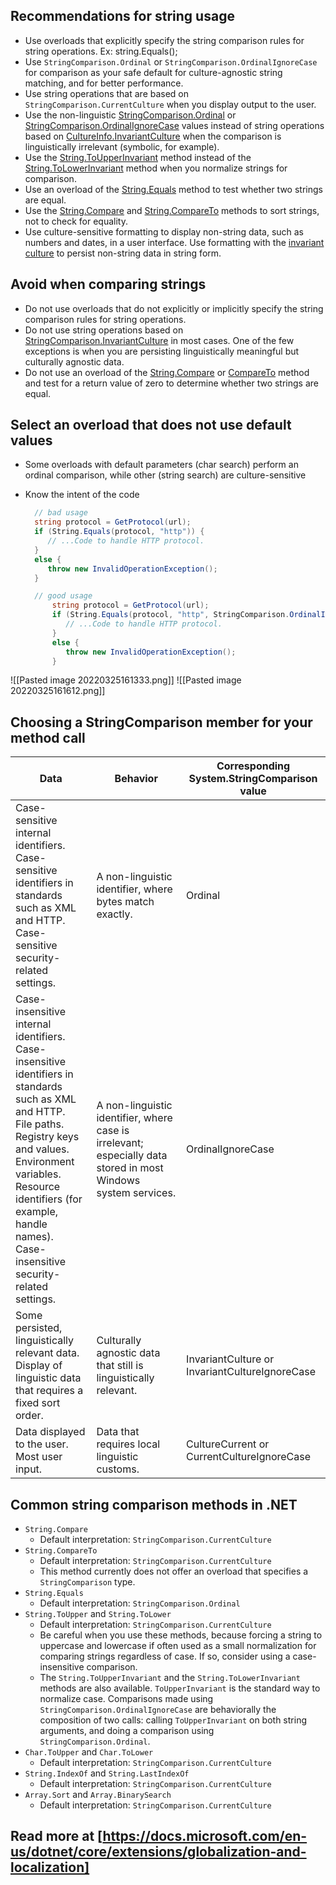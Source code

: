 ## Recommendations for string usage
- Use overloads that explicitly specify the string comparison rules for string operations.
  Ex: string.Equals();
- Use `StringComparison.Ordinal` or `StringComparison.OrdinalIgnoreCase` for comparison as your safe default for culture-agnostic string matching, and for better performance.
- Use string operations that are based on `StringComparison.CurrentCulture` when you display output to the user.
- Use the non-linguistic [StringComparison.Ordinal](https://docs.microsoft.com/en-us/dotnet/api/system.stringcomparison#system-stringcomparison-ordinal) or [StringComparison.OrdinalIgnoreCase](https://docs.microsoft.com/en-us/dotnet/api/system.stringcomparison#system-stringcomparison-ordinalignorecase) values instead of string operations based on [CultureInfo.InvariantCulture](https://docs.microsoft.com/en-us/dotnet/api/system.globalization.cultureinfo.invariantculture) when the comparison is linguistically irrelevant (symbolic, for example).
- Use the [String.ToUpperInvariant](https://docs.microsoft.com/en-us/dotnet/api/system.string.toupperinvariant) method instead of the [String.ToLowerInvariant](https://docs.microsoft.com/en-us/dotnet/api/system.string.tolowerinvariant) method when you normalize strings for comparison.
-   Use an overload of the [String.Equals](https://docs.microsoft.com/en-us/dotnet/api/system.string.equals) method to test whether two strings are equal.
-   Use the [String.Compare](https://docs.microsoft.com/en-us/dotnet/api/system.string.compare) and [String.CompareTo](https://docs.microsoft.com/en-us/dotnet/api/system.string.compareto) methods to sort strings, not to check for equality.
-   Use culture-sensitive formatting to display non-string data, such as numbers and dates, in a user interface. Use formatting with the [invariant culture](https://docs.microsoft.com/en-us/dotnet/api/system.globalization.cultureinfo.invariantculture#system-globalization-cultureinfo-invariantculture) to persist non-string data in string form.
## Avoid when comparing strings
-   Do not use overloads that do not explicitly or implicitly specify the string comparison rules for string operations.
-   Do not use string operations based on [StringComparison.InvariantCulture](https://docs.microsoft.com/en-us/dotnet/api/system.stringcomparison#system-stringcomparison-invariantculture) in most cases. One of the few exceptions is when you are persisting linguistically meaningful but culturally agnostic data.
-   Do not use an overload of the [String.Compare](https://docs.microsoft.com/en-us/dotnet/api/system.string.compare) or [CompareTo](https://docs.microsoft.com/en-us/dotnet/api/system.string.compareto) method and test for a return value of zero to determine whether two strings are equal.
## Select an overload that does not use default values
- Some overloads with default parameters (char search) perform an ordinal comparison, while other (string search) are culture-sensitive
- Know the intent of the code
  ``````C#
	// bad usage
	string protocol = GetProtocol(url);
	if (String.Equals(protocol, "http")) {
	   // ...Code to handle HTTP protocol.
	}
	else {
	   throw new InvalidOperationException();
	}
  ``````

  ``````C#
	// good usage
		string protocol = GetProtocol(url);
		if (String.Equals(protocol, "http", StringComparison.OrdinalIgnoreCase)) {
		   // ...Code to handle HTTP protocol.
		}
		else {
		   throw new InvalidOperationException();
		}
  ``````
![[Pasted image 20220325161333.png]]
![[Pasted image 20220325161612.png]]
## Choosing a StringComparison member for your method call
Data | Behavior | Corresponding System.StringComparison value
------------ | ------------ | ------------ 
Case-sensitive internal identifiers.<br/>Case-sensitive identifiers in standards such as XML and HTTP.<br/>Case-sensitive security-related settings. | A non-linguistic identifier, where bytes match exactly. | Ordinal
Case-insensitive internal identifiers. <br/>Case-insensitive identifiers in standards such as XML and HTTP.<br/> File paths. <br/>Registry keys and values. <br/>Environment variables. <br/>Resource identifiers (for example, handle names). <br/>Case-insensitive security-related settings. | A non-linguistic identifier, where case is irrelevant; especially data stored in most Windows system services. | OrdinalIgnoreCase
Some persisted, linguistically relevant data. <br/>Display of linguistic data that requires a fixed sort order. | Culturally agnostic data that still is linguistically relevant. | InvariantCulture or InvariantCultureIgnoreCase
Data displayed to the user.  <br/>Most user input. | Data that requires local linguistic customs. | CultureCurrent or CurrentCultureIgnoreCase

## Common string comparison methods in .NET
- `String.Compare`
	- Default interpretation: `StringComparison.CurrentCulture`
- `String.CompareTo`
	- Default interpretation: `StringComparison.CurrentCulture`
	- This method currently does not offer an overload that specifies a `StringComparison` type.
- `String.Equals`
	- Default interpretation: `StringComparison.Ordinal`
- `String.ToUpper` and `String.ToLower`
	- Default interpretation: `StringComparison.CurrentCulture`
	- Be careful when you use these methods, because forcing a string to uppercase and lowercase if often used as a small normalization for comparing strings regardless of case. If so, consider using a case-insensitive comparison.
	- The `String.ToUpperInvariant` and the `String.ToLowerInvariant` methods are also available. `ToUpperInvariant` is the standard way to normalize case. Comparisons made using `StringComparison.OrdinalIgnoreCase` are behaviorally the composition of two calls: calling `ToUpperInvariant` on both string arguments, and doing a comparison using `StringComparison.Ordinal`.
- `Char.ToUpper` and `Char.ToLower`
	- Default interpretation: `StringComparison.CurrentCulture`
- `String.IndexOf` and `String.LastIndexOf`
	- Default interpretation: `StringComparison.CurrentCulture`
- `Array.Sort` and `Array.BinarySearch`
	- Default interpretation: `StringComparison.CurrentCulture`
## Read more at [https://docs.microsoft.com/en-us/dotnet/core/extensions/globalization-and-localization]